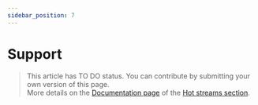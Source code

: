 ```yaml
---
sidebar_position: 7
---
```

# Support

> This article has TO DO status. You can contribute by submitting your own version of this page.  
More details on the [Documentation page](https://docs.everscale.network/contribute/hot-streams/documentations) of the [Hot streams section](https://docs.everscale.network/hot-streams).